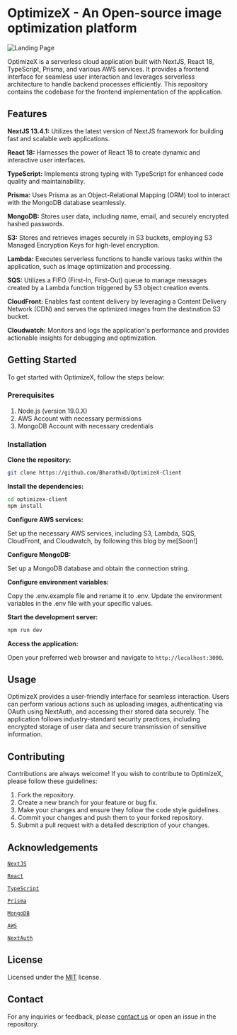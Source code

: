 # OptimizeX - An Open-source image optimization platform

![Landing Page](https://media-bucket-project.s3.ap-south-1.amazonaws.com/1.png)

OptimizeX is a serverless cloud application built with NextJS, React 18, TypeScript, Prisma, and various AWS services. It provides a frontend interface for seamless user interaction and leverages serverless architecture to handle backend processes efficiently. This repository contains the codebase for the frontend implementation of the application.

## Features

**NextJS 13.4.1:** Utilizes the latest version of NextJS framework for building fast and scalable web applications.

**React 18:** Harnesses the power of React 18 to create dynamic and interactive user interfaces.

**TypeScript:** Implements strong typing with TypeScript for enhanced code quality and maintainability.

**Prisma:** Uses Prisma as an Object-Relational Mapping (ORM) tool to interact with the MongoDB database seamlessly.

**MongoDB:** Stores user data, including name, email, and securely encrypted hashed passwords.

**S3:** Stores and retrieves images securely in S3 buckets, employing S3 Managed Encryption Keys for high-level encryption.

**Lambda:** Executes serverless functions to handle various tasks within the application, such as image optimization and processing.

**SQS:** Utilizes a FIFO (First-In, First-Out) queue to manage messages created by a Lambda function triggered by S3 object creation events.

**CloudFront:** Enables fast content delivery by leveraging a Content Delivery Network (CDN) and serves the optimized images from the destination S3 bucket.

**Cloudwatch:** Monitors and logs the application's performance and provides actionable insights for debugging and optimization.

## Getting Started

To get started with OptimizeX, follow the steps below:

### Prerequisites

1. Node.js (version 19.0.X)
2. AWS Account with necessary permissions
3. MongoDB Account with necessary credentials

### Installation

**Clone the repository:**

```bash
git clone https://github.com/BharathxD/OptimizeX-Client
```

**Install the dependencies:**

```bash
cd optimizex-client
npm install
```

**Configure AWS services:**

Set up the necessary AWS services, including S3, Lambda, SQS, CloudFront, and Cloudwatch, by following this blog by me[Soon!]

**Configure MongoDB:**

Set up a MongoDB database and obtain the connection string.

**Configure environment variables:**

Copy the .env.example file and rename it to .env.
Update the environment variables in the .env file with your specific values.

**Start the development server:**

```bash
npm run dev
```

**Access the application:**

Open your preferred web browser and navigate to `http://localhost:3000`.

## Usage

OptimizeX provides a user-friendly interface for seamless interaction. Users can perform various actions such as uploading images, authenticating via OAuth using NextAuth, and accessing their stored data securely. The application follows industry-standard security practices, including encrypted storage of user data and secure transmission of sensitive information.

## Contributing

Contributions are always welcome! If you wish to contribute to OptimizeX, please follow these guidelines:

1. Fork the repository.
2. Create a new branch for your feature or bug fix.
3. Make your changes and ensure they follow the code style guidelines.
4. Commit your changes and push them to your forked repository.
5. Submit a pull request with a detailed description of your changes.

## Acknowledgements

[`NextJS`](https://github.com/vercel/next.js/)

[`React`](https://github.com/facebook/react)

[`TypeScript`](https://github.com/microsoft/TypeScript)

[`Prisma`](https://github.com/prisma/prisma)

[`MongoDB`](https://github.com/mongodb/mongo)

[`AWS`](https://aws.amazon.com/)

[`NextAuth`](https://github.com/nextauthjs/next-auth)

## License

Licensed under the [MIT](https://opensource.org/license/mit/) license.

## Contact

For any inquiries or feedback, please [contact us](BharathxxD@gmail.com) or open an issue in the repository.
